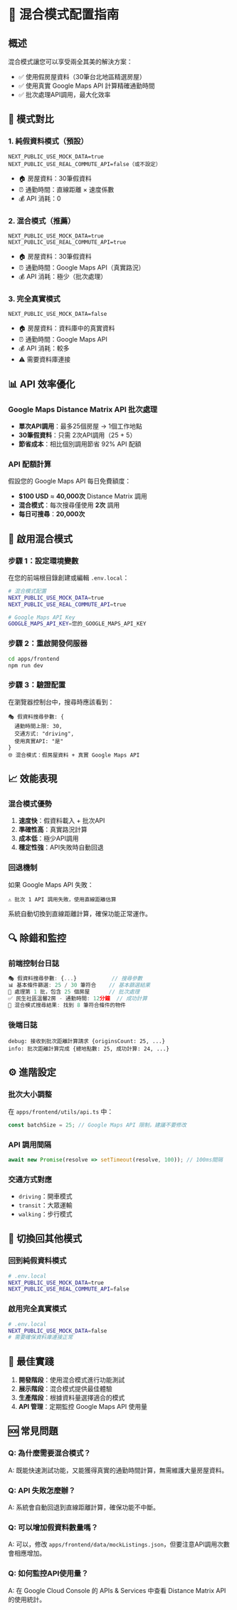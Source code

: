 # 🚀 混合模式配置指南

## 概述

混合模式讓您可以享受兩全其美的解決方案：
- ✅ 使用假房屋資料（30筆台北地區精選房屋）
- ✅ 使用真實 Google Maps API 計算精確通勤時間
- ✅ 批次處理API調用，最大化效率

## 🔧 模式對比

### 1. 純假資料模式（預設）
```
NEXT_PUBLIC_USE_MOCK_DATA=true
NEXT_PUBLIC_USE_REAL_COMMUTE_API=false（或不設定）
```
- 🏠 房屋資料：30筆假資料
- ⏰ 通勤時間：直線距離 × 速度係數
- 💰 API 消耗：0

### 2. 混合模式（推薦）
```
NEXT_PUBLIC_USE_MOCK_DATA=true
NEXT_PUBLIC_USE_REAL_COMMUTE_API=true
```
- 🏠 房屋資料：30筆假資料  
- ⏰ 通勤時間：Google Maps API（真實路況）
- 💰 API 消耗：極少（批次處理）

### 3. 完全真實模式
```
NEXT_PUBLIC_USE_MOCK_DATA=false
```
- 🏠 房屋資料：資料庫中的真實資料
- ⏰ 通勤時間：Google Maps API
- 💰 API 消耗：較多
- ⚠️ 需要資料庫連接

## 📊 API 效率優化

### Google Maps Distance Matrix API 批次處理
- **單次API調用**：最多25個房屋 → 1個工作地點
- **30筆假資料**：只需 2次API調用（25 + 5）
- **節省成本**：相比個別調用節省 92% API 配額

### API 配額計算
假設您的 Google Maps API 每日免費額度：
- **$100 USD** ≈ **40,000次** Distance Matrix 調用
- **混合模式**：每次搜尋僅使用 **2次** 調用
- **每日可搜尋**：**20,000次**

## 🚀 啟用混合模式

### 步驟 1：設定環境變數
在您的前端根目錄創建或編輯 `.env.local`：
```bash
# 混合模式配置
NEXT_PUBLIC_USE_MOCK_DATA=true
NEXT_PUBLIC_USE_REAL_COMMUTE_API=true

# Google Maps API Key
GOOGLE_MAPS_API_KEY=您的_GOOGLE_MAPS_API_KEY
```

### 步驟 2：重啟開發伺服器
```bash
cd apps/frontend
npm run dev
```

### 步驟 3：驗證配置
在瀏覽器控制台中，搜尋時應該看到：
```
🎭 假資料搜尋參數: {
  通勤時間上限: 30,
  交通方式: "driving",
  使用真實API: "是"
}
🌐 混合模式：假房屋資料 + 真實 Google Maps API
```

## 📈 效能表現

### 混合模式優勢
1. **速度快**：假資料載入 + 批次API
2. **準確性高**：真實路況計算
3. **成本低**：極少API調用
4. **穩定性強**：API失敗時自動回退

### 回退機制
如果 Google Maps API 失敗：
```
⚠️ 批次 1 API 調用失敗，使用直線距離估算
```
系統自動切換到直線距離計算，確保功能正常運作。

## 🔍 除錯和監控

### 前端控制台日誌
```javascript
🎭 假資料搜尋參數: {...}           // 搜尋參數
📊 基本條件篩選: 25 / 30 筆符合    // 基本篩選結果
🔄 處理第 1 批，包含 25 個房屋      // 批次處理
✅ 民生社區溫馨2房 - 通勤時間: 12分鐘  // 成功計算
🎯 混合模式搜尋結果: 找到 8 筆符合條件的物件
```

### 後端日誌
```
debug: 接收到批次距離計算請求 {originsCount: 25, ...}
info: 批次距離計算完成 {總地點數: 25, 成功計算: 24, ...}
```

## ⚙️ 進階設定

### 批次大小調整
在 `apps/frontend/utils/api.ts` 中：
```javascript
const batchSize = 25; // Google Maps API 限制，建議不要修改
```

### API 調用間隔
```javascript
await new Promise(resolve => setTimeout(resolve, 100)); // 100ms間隔
```

### 交通方式對應
- `driving`：開車模式
- `transit`：大眾運輸
- `walking`：步行模式

## 🔄 切換回其他模式

### 回到純假資料模式
```bash
# .env.local
NEXT_PUBLIC_USE_MOCK_DATA=true
NEXT_PUBLIC_USE_REAL_COMMUTE_API=false
```

### 啟用完全真實模式
```bash
# .env.local
NEXT_PUBLIC_USE_MOCK_DATA=false
# 需要確保資料庫連接正常
```

## 🎯 最佳實踐

1. **開發階段**：使用混合模式進行功能測試
2. **展示階段**：混合模式提供最佳體驗
3. **生產階段**：根據資料量選擇適合的模式
4. **API 管理**：定期監控 Google Maps API 使用量

## 🆘 常見問題

### Q: 為什麼需要混合模式？
A: 既能快速測試功能，又能獲得真實的通勤時間計算，無需維護大量房屋資料。

### Q: API 失敗怎麼辦？
A: 系統會自動回退到直線距離計算，確保功能不中斷。

### Q: 可以增加假資料數量嗎？
A: 可以，修改 `apps/frontend/data/mockListings.json`，但要注意API調用次數會相應增加。

### Q: 如何監控API使用量？
A: 在 Google Cloud Console 的 APIs & Services 中查看 Distance Matrix API 的使用統計。 